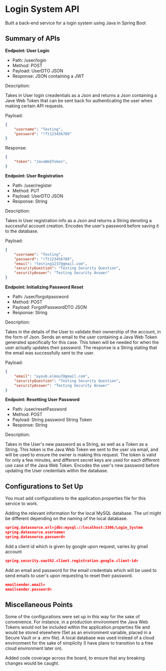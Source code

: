 # **Login System API**

Built a back-end service for a login system using Java in Spring Boot

## __Summary of APIs__

**Endpoint: User Login**

* Path: /user/login
* Method: POST
* Payload: UserDTO JSON
* Response: JSON containing a JWT

Description:

Takes in User login creadentials as a Json and returns a Json containing a Jave Web Token that can be sent back for authenticating the user when making certain API requests.

Payload:

```json
{
    "username": "Testing",
    "password": "!Tt123456789"
}
```

Response:

```json
{
    "token": "JavaWebToken",
}
```

**Endpoint: User Registration**

* Path: /user/register
* Method: PUT
* Payload: UserDTO JSON
* Response: String

Description:

Takes in User registration info as a Json and returns a String denoting a successful account creation. Encodes the user's password before saving it to the database.

Payload:

```json
{
    "username": "Testing",
    "password": "!Tt123456789",
    "email": "testing1237@gmail.com",
    "securityQuestion": "Testing Security Question",
    "securityAnswer": "Testing Security Answer"
}
```

**Endpoint: Initializing Password Reset**

* Path: /user/forgotpassword
* Method: POST
* Payload: ForgotPasswordDTO JSON
* Response: String

Description:

Takes in the details of the User to validate their ownership of the account, in the form of Json. Sends an email to the user containing a Java Web Token generated specifically for this case. 
This token will be needed for when the user actually updates their password. The response is a String stating that the email was successfully sent to the user.

Payload:

```json
{
    "email": "ayoub.elmou7@gmail.com",
    "securityQuestion": "Testing Security Question",
    "securityAnswer": "Testing Security Answer"
}
```

**Endpoint: Resetting User Password**

* Path: /user/resetPassword
* Method: POST
* Payload: String password
           String Token 
* Response: String

Description:

Takes in the User's new password as a String, as well as a Token as a String. This token is the Java Web Token we sent to the user via email, and will be used to ensure the owner is making this request. 
The token is valid for only a few minutes, and different secret keys are used for each different use case of the Java Web Token. Encodes the user's new password before updating the User credentials within the database.

## __Configurations to Set Up__

You must add configurations to the application.properties file for this service to work. 

Adding the relevant information for the local MySQL database. The url might be different depending on the naming of the local database.

```json
spring.datasource.url=jdbc:mysql://localhost:3306/Login_System
spring.datasource.username=
spring.datasource.password=
```

Add a client id which is given by google upon request, varies by gmail account

```json
spring.security.oauth2.client.registration.google.client-id=
```


Add an email and password for the email credentials which will be used to send emails to user's upon requesting to reset their password.

```json
emailsender.email=
emailsender.password=
```

## __Miscellaneous Points__

Some of the configurations were set up in this way for the sake of convenience. For instance, in a production environment the Java Web Tokens would not be included within the application.properties file and would be stored
elsewhere (Set as an environment variable, placed in a Secure Vault or a .env file). A local database was used instead of a cloud environment for the sake of simplicity (I have plans to transition to a free cloud environment 
later on).

Added code coverage across the board, to ensure that any breaking changes would be caught.
  
